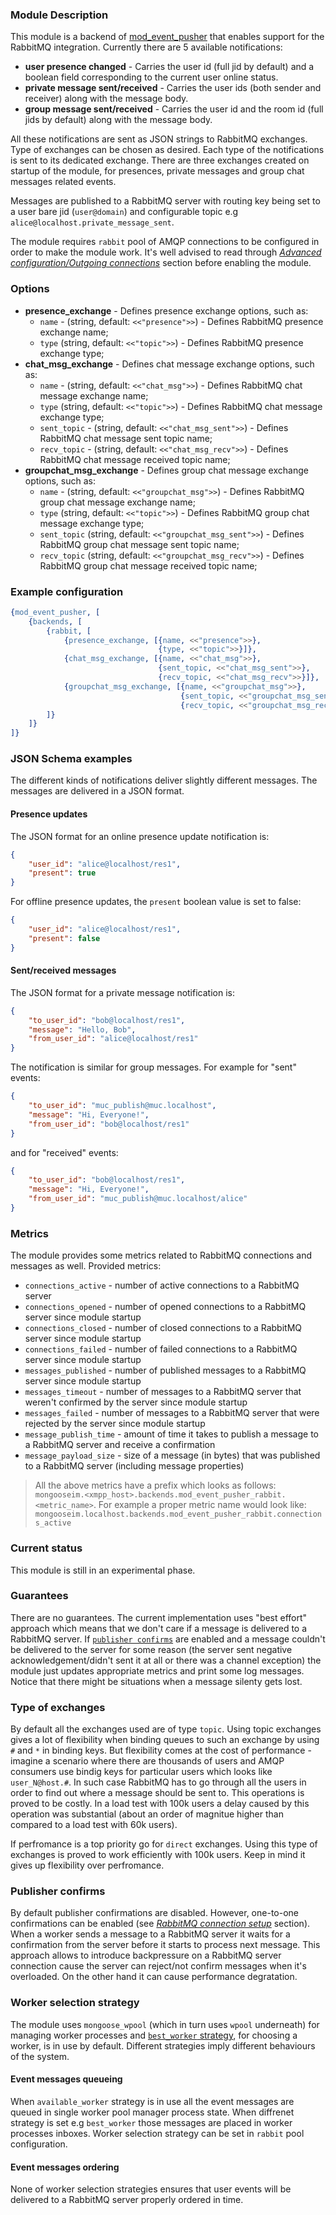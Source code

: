 ### Module Description

This module is a backend of [mod_event_pusher] that enables support for the
RabbitMQ integration. Currently there are 5 available notifications:

* **user presence changed** - Carries the user id (full jid by default) and
a boolean field corresponding to the current user online status.
* **private message sent/received** - Carries the user ids (both sender and
receiver) along with the message body.
* **group message sent/received** - Carries the user id and the room id
(full jids by default) along with the message body.

All these notifications are sent as JSON strings to RabbitMQ exchanges. Type
of exchanges can be chosen as desired. Each type of the notifications is sent
to its dedicated exchange. There are three exchanges created on startup of the
module, for presences, private messages and group chat messages related events.

Messages are published to a RabbitMQ server with routing key being set to a user
bare jid (`user@domain`) and configurable topic e.g `alice@localhost.private_message_sent`.

The module requires `rabbit` pool of AMQP connections to be configured in order
to make the module work. It's well advised to read through
[*Advanced configuration/Outgoing connections*](../advanced-configuration/outgoing-connections.md)
section before enabling the module.

### Options

* **presence_exchange** - Defines presence exchange options, such as:
  * `name` - (string, default: `<<"presence">>`) - Defines RabbitMQ presence exchange name;
  * `type` (string, default: `<<"topic">>`) - Defines RabbitMQ presence exchange type;
* **chat_msg_exchange** - Defines chat message exchange options, such as:
  * `name` - (string, default: `<<"chat_msg">>`) - Defines RabbitMQ chat message exchange name;
  * `type` (string, default: `<<"topic">>`) - Defines RabbitMQ chat message exchange type;
  * `sent_topic` - (string, default: `<<"chat_msg_sent">>`) - Defines RabbitMQ chat message sent topic name;
  * `recv_topic` - (string, default: `<<"chat_msg_recv">>`) - Defines RabbitMQ chat message received topic name;
* **groupchat_msg_exchange** - Defines group chat message exchange options, such as:
  * `name` - (string, default: `<<"groupchat_msg">>`) - Defines RabbitMQ group chat message exchange name;
  * `type` (string, default: `<<"topic">>`) - Defines RabbitMQ group chat message exchange type;
  * `sent_topic` (string, default: `<<"groupchat_msg_sent">>`) - Defines RabbitMQ group chat message sent topic name;
  * `recv_topic` (string, default: `<<"groupchat_msg_recv">>`) - Defines RabbitMQ group chat message received topic name;

### Example configuration

```Erlang
{mod_event_pusher, [
    {backends, [
        {rabbit, [
            {presence_exchange, [{name, <<"presence">>},
                                 {type, <<"topic">>}]},
            {chat_msg_exchange, [{name, <<"chat_msg">>},
                                 {sent_topic, <<"chat_msg_sent">>},
                                 {recv_topic, <<"chat_msg_recv">>}]},
            {groupchat_msg_exchange, [{name, <<"groupchat_msg">>},
                                      {sent_topic, <<"groupchat_msg_sent">>},
                                      {recv_topic, <<"groupchat_msg_recv">>}]}
        ]}
    ]}
]}
```

### JSON Schema examples
The different kinds of notifications deliver slightly different messages.
The messages are delivered in a JSON format.
#### Presence updates

The JSON format for an online presence update notification is:
```JSON
{
    "user_id": "alice@localhost/res1",
    "present": true
}
```

For offline presence updates, the `present` boolean value is set to false:

```JSON
{
    "user_id": "alice@localhost/res1",
    "present": false
}
```
#### Sent/received messages
The JSON format for a private message notification is:
```JSON
{
    "to_user_id": "bob@localhost/res1",
    "message": "Hello, Bob",
    "from_user_id": "alice@localhost/res1"
}
```
The notification is similar for group messages. For example for "sent" events:
```JSON
{
    "to_user_id": "muc_publish@muc.localhost",
    "message": "Hi, Everyone!",
    "from_user_id": "bob@localhost/res1"
}
```
and for "received" events:

```JSON
{
    "to_user_id": "bob@localhost/res1",
    "message": "Hi, Everyone!",
    "from_user_id": "muc_publish@muc.localhost/alice"
}
```

### Metrics

The module provides some metrics related to RabbitMQ connections and messages
as well. Provided metrics:

  * `connections_active` - number of active connections to a RabbitMQ
  server
  * `connections_opened` - number of opened connections to a RabbitMQ
  server since module startup
  * `connections_closed` - number of closed connections to a RabbitMQ
  server since module startup
  * `connections_failed` - number of failed connections to a RabbitMQ
  server since module startup
  * `messages_published` - number of published messages to a RabbitMQ server
  since module startup
  * `messages_timeout` - number of messages to a RabbitMQ server that weren't
  confirmed by the server since module startup
  * `messages_failed` - number of messages to a RabbitMQ server that were
  rejected by the server since module startup
  * `message_publish_time` - amount of time it takes to publish a message to
  a RabbitMQ server and receive a confirmation
  * `message_payload_size` - size of a message (in bytes) that was published to
  a RabbitMQ server (including message properties)

> All the above metrics have a prefix which looks as follows:  
> `mongooseim.<xmpp_host>.backends.mod_event_pusher_rabbit.<metric_name>`.
> For example a proper metric name would look like:
> `mongooseim.localhost.backends.mod_event_pusher_rabbit.connections_active`

### Current status

This module is still in an experimental phase.

### Guarantees

There are no guarantees. The current implementation uses "best effort" approach
which means that we don't care if a message is delivered to a RabbitMQ server.
If [`publisher confirms`](#publisher-confirms) are enabled and a message
couldn't be delivered to the server for some reason (the server sent negative
acknowledgement/didn't sent it at all or there was a channel exception)
the module just updates appropriate metrics and print some log messages. Notice
that there might be situations when a message silenty gets lost.

### Type of exchanges

By default all the exchanges used are of type `topic`. Using topic exchanges
gives a lot of flexibility when binding queues to such an exchange by using
`#` and `*` in binding keys. But flexibility comes at the cost of performance -
imagine a scenario where there are thousands of users and AMQP consumers use
bindig keys for particular users which looks like `user_N@host.#`. In such
case RabbitMQ has to go through all the users in order to find out where
a message should be sent to. This operations is proved to be costly. In a load
test with 100k users a delay caused by this operation was substantial (about an
order of magnitue higher than compared to a load test with 60k users).

If perfromance is a top priority go for `direct` exchanges. Using this type of
exchanges is proved to work efficiently with 100k users. Keep in mind it gives
up flexibility over perfromance.

### Publisher confirms

By default publisher confirmations are disabled. However, one-to-one
confirmations can be enabled (see
[*RabbitMQ connection setup*](../advanced-configuration/outgoing-connections.md#rabbitmq-connection-setup)
section). When a worker sends a message to a RabbitMQ server it waits for a
confirmation from the server before it starts to process next message. This
approach allows to introduce backpressure on a RabbitMQ server connection cause
the server can reject/not confirm messages when it's overloaded. On the other
hand it can cause performance degratation.

### Worker selection strategy

The module uses `mongoose_wpool` (which in turn uses `wpool` underneath) for
managing worker processes  and [`best_worker` strategy](https://github.com/inaka/worker_pool#best_worker),
for choosing a worker, is in use by default. Different strategies imply different
behaviours of the system.

#### Event messages queueing

When `available_worker` strategy is in use all the event messages are queued in
single worker pool manager process state. When diffrenet strategy is set e.g
`best_worker` those messages are placed in worker processes inboxes. Worker
selection strategy can be set in `rabbit` pool configuration.

#### Event messages ordering

None of worker selection strategies ensures that user events will be delivered to
a RabbitMQ server properly ordered in time.

[mod_event_pusher]: ./mod_event_pusher.md
